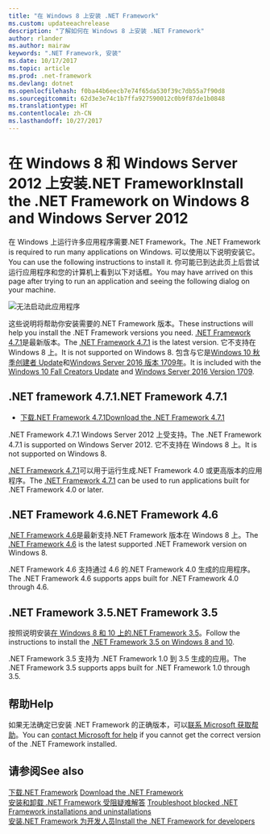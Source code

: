 ```yaml
---
title: "在 Windows 8 上安装 .NET Framework"
ms.custom: updateeachrelease
description: "了解如何在 Windows 8 上安装 .NET Framework"
author: rlander
ms.author: mairaw
keywords: ".NET Framework, 安装"
ms.date: 10/17/2017
ms.topic: article
ms.prod: .net-framework
ms.devlang: dotnet
ms.openlocfilehash: f0ba44b6eecb7e74f65da530f39c7db55a7f90d8
ms.sourcegitcommit: 62d3e3e74c1b7ffa927590012c0b9f87de1b0848
ms.translationtype: HT
ms.contentlocale: zh-CN
ms.lasthandoff: 10/27/2017
---
```

# <a name="install-the-net-framework-on-windows-8-and-windows-server-2012"></a><span data-ttu-id="a0837-104">在 Windows 8 和 Windows Server 2012 上安装.NET Framework</span><span class="sxs-lookup"><span data-stu-id="a0837-104">Install the .NET Framework on Windows 8 and Windows Server 2012</span></span>

<span data-ttu-id="a0837-105">在 Windows 上运行许多应用程序需要.NET Framework。</span><span class="sxs-lookup"><span data-stu-id="a0837-105">The .NET Framework is required to run many applications on Windows.</span></span> <span data-ttu-id="a0837-106">可以使用以下说明安装它。</span><span class="sxs-lookup"><span data-stu-id="a0837-106">You can use the following instructions to install it.</span></span> <span data-ttu-id="a0837-107">你可能已到达此页上后尝试运行应用程序和您的计算机上看到以下对话框。</span><span class="sxs-lookup"><span data-stu-id="a0837-107">You may have arrived on this page after trying to run an application and seeing the following dialog on your machine.</span></span>

![无法启动此应用程序](./media/this-application-could-not-be-started.png)

<span data-ttu-id="a0837-109">这些说明将帮助你安装需要的.NET Framework 版本。</span><span class="sxs-lookup"><span data-stu-id="a0837-109">These instructions will help you install the .NET Framework versions you need.</span></span> <span data-ttu-id="a0837-110">[.NET Framework 4.7.1](https://www.microsoft.com/en-us/download/details.aspx?id=56115&desc=dotnet47)是最新版本。</span><span class="sxs-lookup"><span data-stu-id="a0837-110">The [.NET Framework 4.7.1](https://www.microsoft.com/en-us/download/details.aspx?id=56115&desc=dotnet47) is the latest version.</span></span> <span data-ttu-id="a0837-111">它不支持在 Windows 8 上。</span><span class="sxs-lookup"><span data-stu-id="a0837-111">It is not supported on Windows 8.</span></span> <span data-ttu-id="a0837-112">包含与它是[Windows 10 秋季创建者 Update](https://www.microsoft.com/software-download/windows10)和[Windows Server 2016 版本 1709年](https://docs.microsoft.com/windows-server/get-started/get-started-with-1709)。</span><span class="sxs-lookup"><span data-stu-id="a0837-112">It is included with the [Windows 10 Fall Creators Update](https://www.microsoft.com/software-download/windows10) and [Windows Server 2016 Version 1709](https://docs.microsoft.com/windows-server/get-started/get-started-with-1709).</span></span>

## <a name="net-framework-471"></a><span data-ttu-id="a0837-113">.NET framework 4.7.1</span><span class="sxs-lookup"><span data-stu-id="a0837-113">.NET Framework 4.7.1</span></span>

* [<span data-ttu-id="a0837-114">下载.NET Framework 4.7.1</span><span class="sxs-lookup"><span data-stu-id="a0837-114">Download the .NET Framework 4.7.1</span></span>](https://www.microsoft.com/net/framework/versions/net471?utm_source=ms-docs&utm_medium=referral)

<span data-ttu-id="a0837-115">.NET Framework 4.7.1 Windows Server 2012 上受支持。</span><span class="sxs-lookup"><span data-stu-id="a0837-115">The .NET Framework 4.7.1 is supported on Windows Server 2012.</span></span> <span data-ttu-id="a0837-116">它不支持在 Windows 8 上。</span><span class="sxs-lookup"><span data-stu-id="a0837-116">It is not supported on Windows 8.</span></span>

<span data-ttu-id="a0837-117">[.NET Framework 4.7.1](https://www.microsoft.com/en-us/download/details.aspx?id=56115&desc=dotnet47)可以用于运行生成.NET Framework 4.0 或更高版本的应用程序。</span><span class="sxs-lookup"><span data-stu-id="a0837-117">The [.NET Framework 4.7.1](https://www.microsoft.com/en-us/download/details.aspx?id=56115&desc=dotnet47) can be used to run applications built for .NET Framework 4.0 or later.</span></span>

## <a name="net-framework-46"></a><span data-ttu-id="a0837-118">.NET Framework 4.6</span><span class="sxs-lookup"><span data-stu-id="a0837-118">.NET Framework 4.6</span></span>

<span data-ttu-id="a0837-119">[.NET Framework 4.6](https://www.microsoft.com/en-us/download/details.aspx?id=48130)是最新支持.NET Framework 版本在 Windows 8 上。</span><span class="sxs-lookup"><span data-stu-id="a0837-119">The [.NET Framework 4.6](https://www.microsoft.com/en-us/download/details.aspx?id=48130) is the latest supported .NET Framework version on Windows 8.</span></span>

<span data-ttu-id="a0837-120">.NET Framework 4.6 支持通过 4.6 的.NET Framework 4.0 生成的应用程序。</span><span class="sxs-lookup"><span data-stu-id="a0837-120">The .NET Framework 4.6 supports apps built for .NET Framework 4.0 through 4.6.</span></span>

## <a name="net-framework-35"></a><span data-ttu-id="a0837-121">.NET Framework 3.5</span><span class="sxs-lookup"><span data-stu-id="a0837-121">.NET Framework 3.5</span></span>

<span data-ttu-id="a0837-122">按照说明安装[在 Windows 8 和 10 上的.NET Framework 3.5](dotnet-35-windows-10.md)。</span><span class="sxs-lookup"><span data-stu-id="a0837-122">Follow the instructions to install the [.NET Framework 3.5 on Windows 8 and 10](dotnet-35-windows-10.md).</span></span>

<span data-ttu-id="a0837-123">.NET Framework 3.5 支持为 .NET Framework 1.0 到 3.5 生成的应用。</span><span class="sxs-lookup"><span data-stu-id="a0837-123">The .NET Framework 3.5 supports apps built for .NET Framework 1.0 through 3.5.</span></span>

## <a name="help"></a><span data-ttu-id="a0837-124">帮助</span><span class="sxs-lookup"><span data-stu-id="a0837-124">Help</span></span>

<span data-ttu-id="a0837-125">如果无法确定已安装 .NET Framework 的正确版本，可以[联系 Microsoft 获取帮助](mailto:dotnet-install-help@service.microsoft.com?subject=Install-Help)。</span><span class="sxs-lookup"><span data-stu-id="a0837-125">You can [contact Microsoft for help](mailto:dotnet-install-help@service.microsoft.com?subject=Install-Help) if you cannot get the correct version of the .NET Framework installed.</span></span>

## <a name="see-also"></a><span data-ttu-id="a0837-126">请参阅</span><span class="sxs-lookup"><span data-stu-id="a0837-126">See also</span></span>

<span data-ttu-id="a0837-127">[下载.NET Framework](https://www.microsoft.com/net/download/framework?utm_source=ms-docs&utm_medium=referral) </span><span class="sxs-lookup"><span data-stu-id="a0837-127">[Download the .NET Framework](https://www.microsoft.com/net/download/framework?utm_source=ms-docs&utm_medium=referral) </span></span>  
<span data-ttu-id="a0837-128">[安装和卸载 .NET Framework 受阻疑难解答](troubleshoot-blocked-installations-and-uninstallations.md) </span><span class="sxs-lookup"><span data-stu-id="a0837-128">[Troubleshoot blocked .NET Framework installations and uninstallations](troubleshoot-blocked-installations-and-uninstallations.md) </span></span>  
[<span data-ttu-id="a0837-129">安装.NET Framework 为开发人员</span><span class="sxs-lookup"><span data-stu-id="a0837-129">Install the .NET Framework for developers</span></span>](guide-for-developers.md)

